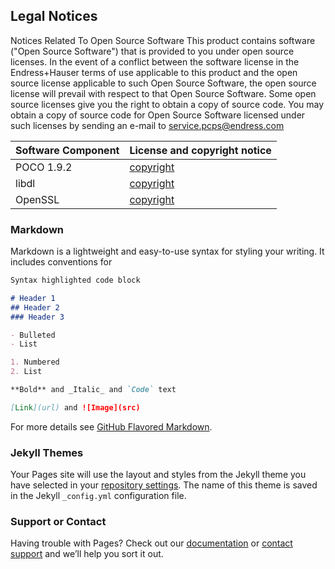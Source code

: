 ## Legal Notices
Notices Related To Open Source Software
This product contains software ("Open Source Software") that is provided to you under open source licenses. In the event of a conflict between the software license in the Endress+Hauser terms of use applicable to this product and the open source license applicable to such Open Source Software, the open source license will prevail with respect to that Open Source Software. Some open source licenses give you the right to obtain a copy of source code. You may obtain a copy of source code for Open Source Software licensed under such licenses by sending an e-mail to service.pcps@endress.com

Software Component | License and copyright notice
------------ | -------------
POCO 1.9.2 | [copyright](copyright_poco.txt)
libdl | [copyright](copyright_libdl.txt)
OpenSSL | [copyright](apache-license-2.0.txt)

### Markdown

Markdown is a lightweight and easy-to-use syntax for styling your writing. It includes conventions for

```markdown
Syntax highlighted code block

# Header 1
## Header 2
### Header 3

- Bulleted
- List

1. Numbered
2. List

**Bold** and _Italic_ and `Code` text

[Link](url) and ![Image](src)
```

For more details see [GitHub Flavored Markdown](https://guides.github.com/features/mastering-markdown/).

### Jekyll Themes

Your Pages site will use the layout and styles from the Jekyll theme you have selected in your [repository settings](https://github.com/EndressHauser-ProcessSolutions/SGC200LegalInfo/settings). The name of this theme is saved in the Jekyll `_config.yml` configuration file.

### Support or Contact

Having trouble with Pages? Check out our [documentation](https://help.github.com/categories/github-pages-basics/) or [contact support](https://github.com/contact) and we’ll help you sort it out.
